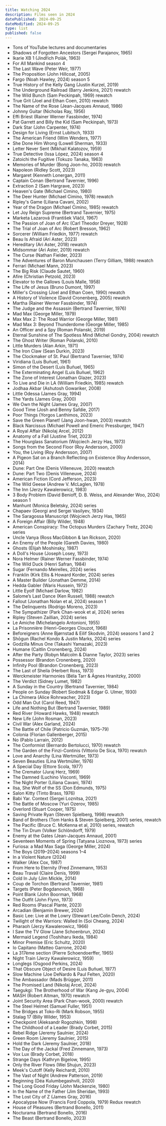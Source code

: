 ```yaml
---
title: Watching 2024
description: Films seen in 2024
datePublished: 2024-09-25
dateModified: 2024-09-25
type: list
published: false
---
```


- Tons of YouTube lectures and documentaries
- Shadows of Forgotten Ancestors (Sergei Parajanov, 1965)
- Ikarie XB 1 (Jindřich Polák, 1963)
- For All Mankind season 4
- The Last Wave (Peter Weir, 1977)
- The Proposition (John Hillcoat, 2005)
- Fargo (Noah Hawley, 2024) season 5
- True History of the Kelly Gang (Justin Kurzel, 2019)
- The Underground Railroad (Barry Jenkins, 2021) rewatch
- The Wild Bunch (Sam Peckinpah, 1969) rewatch
- True Grit (Joel and Ethan Coen, 2010) rewatch
- The Name of the Rose (Jean-Jacques Annaud, 1986)
- Johnny Guitar (Nicholas Ray, 1956)
- Effi Briest (Rainer Werner Fassbinder, 1974)
- Pat Garrett and Billy the Kid (Sam Peckinpah, 1973)
- Dark Star (John Carpenter, 1974)
- Design for Living (Ernst Lubitsch, 1933)
- The American Friend (Wim Wenders, 1977)
- She Done Him Wrong (Lowell Sherman, 1933)
- Letter Never Sent (Mikhail Kalatozov, 1959)
- True Detective (Issa López, 2024) season 4
- Zatoichi the Fugitive (Tokuzo Tanaka, 1963)
- Memories of Murder (Bong Joon-ho, 2003) rewatch
- Napoleon (Ridley Scott, 2023)
- Margaret (Kenneth Lonergan, 2011)
- Captain Conan (Bertrand Tavernier, 1996)
- Extraction 2 (Sam Hargrave, 2023)
- Heaven's Gate (Michael Cimino, 1980)
- The Deer Hunter (Michael Cimino, 1978) rewatch
- Ripley's Game (Liliana Cavani, 2002)
- Year of the Dragon (Michael Cimino, 1985) rewatch
- Let Joy Reign Supreme (Bertrand Tavernier, 1975)
- Marketa Lazarová (František Vláčil, 1967)
- The Passion of Joan of Arc (Carl Theodor Dreyer, 1928)
- The Trial of Joan of Arc (Robert Bresson, 1962)
- Sorcerer (William Friedkin, 1977) rewatch
- Beau Is Afraid (Ari Aster, 2023)
- Hereditary (Ari Aster, 2018) rewatch
- Midsommar (Ari Aster, 2019) rewatch
- The Curse (Nathan Fielder, 2023)
- The Adventures of Baron Munchausen (Terry Gilliam, 1988) rewatch
- Ferrari (Michael Mann, 2023)
- The Big Risk (Claude Sautet, 1960)
- Afire (Christian Petzold, 2023)
- Elevator to the Gallows (Louis Malle, 1958)
- The Life of Jesus (Bruno Dumont, 1997)
- Miller's Crossing (Joel and Ethan Coen, 1990) rewatch
- A History of Violence (David Cronenberg, 2005) rewatch
- Martha (Rainer Werner Fassbinder, 1974)
- The Judge and the Assassin (Bertrand Tavernier, 1976)
- Mad Max (George Miller, 1979)
- Max Max 2: The Road Warrior (George Miller, 1981)
- Mad Max 3: Beyond Thunderdome (George Miller, 1985)
- An Officer and a Spy (Roman Polanski, 2019)
- Eternal Sunshine of The Spotless Mind (Michel Gondry, 2004) rewatch
- The Ghost Writer (Roman Polanski, 2010)
- Little Murders (Alan Arkin, 1971)
- The Iron Claw (Sean Durkin, 2023)
- The Clockmaker of St. Paul (Bertrand Tavernier, 1974)
- Viridiana (Luis Buñuel, 1961)
- Simon of the Desert (Luis Buñuel, 1965)
- The Exterminating Angel (Luis Buñuel, 1962)
- The Zone of Interest (Jonathan Glazer, 2023)
- To Live and Die in LA (William Friedkin, 1985) rewatch
- Jodhaa Akbar (Ashutosh Gowariker, 2008)
- Little Odessa (James Gray, 1994)
- The Yards (James Gray, 2000)
- We Own the Night (James Gray, 2007)
- Good Time (Josh and Benny Safdie, 2017)
- Poor Things (Yorgos Lanthimos, 2023)
- Save the Green Planet! (Jang Joon-hwan, 2003) rewatch
- Black Narcissus (Michael Powell and Emeric Pressburger, 1947)
- A Royal Affair (Nikolaj Arcel, 2012)
- Anatomy of a Fall (Justine Triet, 2023)
- The Hourglass Sanatorium (Wojciech Jerzy Has, 1973)
- Songs from the Second Floor (Roy Andersson, 2000)
- You, the Living (Roy Andersson, 2007)
- A Pigeon Sat on a Branch Reflecting on Existence (Roy Andersson, 2014)
- Dune: Part One (Denis Villeneuve, 2020) rewatch
- Dune: Part Two (Denis Villeneuve, 2024)
- American Fiction (Cord Jefferson, 2023)
- The Wild Geese (Andrew V. McLaglen, 1978)
- The Inn (Jerzy Kawalerowicz, 1983)
- 3 Body Problem (David Benioff, D. B. Weiss, and Alexander Woo, 2024) season 1
- Manhunt (Monica Beletsky, 2024) series
- Chapaev (Georgi and Sergei Vasilyev, 1934)
- The Saragossa Manuscript (Wojciech Jerzy Has, 1965)
- A Foreign Affair (Billy Wilder, 1948)
- American Conspiracy: The Octopus Murders (Zachary Treitz, 2024) series
- Uncle Vanya (Ross MacGibbon & Ian Rickson, 2020)
- An Enemy of the People (Gareth Davies, 1980)
- Ghosts (Elijah Moshinsky, 1987)
- A Doll's House (Joseph Losey, 1973)
- Nora Helmer (Rainer Werner Fassbinder, 1974)
- The Wild Duck (Henri Safran, 1984)
- Sugar (Fernando Meirelles, 2024) series
- Franklin (Kirk Ellis & Howard Korder, 2024) series
- A Master Builder (Jonathan Demme, 2014)
- Hedda Gabler (Waris Hussein, 1972)
- Little Eyolf (Michael Darlow, 1982)
- Salome’s Last Dance (Ken Russell, 1988) rewatch
- Fallout (Jonathan Nolan et al, 2024) season 1
- The Delinquents (Rodrigo Moreno, 2023)
- The Sympathizer (Park Chan-wook et al, 2024) series
- Ripley (Steven Zaillian, 2024) series
- Le Amiche (Michelangelo Antonioni, 1955)
- La Prisonnière (Henri-Georges Clouzot, 1968)
- Beforeigners (Anne Bjørnstad & Eilif Skodvin, 2024) seasons 1 and 2
- Shōgun (Rachel Kondo & Justin Marks, 2024) series
- Godzilla Minus One (Takashi Yamazaki, 2023)
- Humane (Caitlin Cronenberg, 2024)
- After the Party (Robyn Malcolm & Dianne Taylor, 2023) series
- Possessor (Brandon Cronenberg, 2020)
- Infinity Pool (Brandon Cronenberg, 2023)
- The Last of Sheila (Herbert Ross, 1973)
- Werckmeister Harmonies (Béla Tarr & Ágnes Hranitzky, 2000)
- The Verdict (Sidney Lumet, 1982)
- A Sunday in the Country (Bertrand Tavernier, 1984)
- People on Sunday (Robert Siodmak & Edgar G. Ulmer, 1930)
- La Chimera (Alice Rohrwacher, 2023)
- Odd Man Out (Carol Reed, 1947)
- Life and Nothing But (Bertrand Tavernier, 1989)
- Red River (Howard Hawks, 1948) rewatch
- New Life (John Rosman, 2023)
- Civil War (Alex Garland, 2024)
- The Battle of Chile (Patricio Guzmán, 1975–79)
- Colonia (Florian Gallenberger, 2015)
- No (Pablo Larrain, 2012)
- The Conformist (Bernardo Bertolucci, 1970) rewatch
- The Garden of the Finzi-Continis (Vittorio De Sica, 1970) rewatch
- Love and Anarchy (Lina Wertmüller, 1973)
- Seven Beauties (Lina Wertmüller, 1976)
- A Special Day (Ettore Scola, 1977)
- The Cremator (Juraj Herz, 1969)
- The Damned (Luchino Visconti, 1969)
- The Night Porter (Liliana Cavani, 1974)
- Ilsa, She Wolf of the SS (Don Edmunds, 1975)
- Salon Kitty (Tinto Brass, 1976)
- Babi Yar. Context (Sergei Loznitsa, 2021)
- The Battle of Moscow (Yuri Ozerov, 1985)
- Overlord (Stuart Cooper, 1975)
- Saving Private Ryan (Steven Spielberg, 1998) rewatch
- Band of Brothers (Tom Hanks & Steven Spielberg, 2001) series, rewatch
- The Pacific (Bruce C. McKenna et al, 2010) series, rewatch
- The Tin Drum (Volker Schlöndorff, 1979)
- Enemy at the Gates (Jean-Jacques Annaud, 2001)
- Seventeen Moments of Spring (Tatyana Lioznova, 1973) series
- Furiosa: a Mad Max Saga (George Miller, 2024)
- The Boys (2019–2024) seasons 1–4
- In a Violent Nature (2024)
- Walker (Alex Cox, 1987)
- From Here to Eternity (Fred Zinnemann, 1953)
- Beau Travail (Claire Denis, 1999)
- Cold In July (Jim Mickle, 2014)
- Coup de Torchon (Bertrand Tavernier, 1981)
- Targets (Peter Bogdanovich, 1968)
- Point Blank (John Boorman, 1968)
- The Outfit (John Flynn, 1973)
- Red Rooms (Pascal Plante, 2023)
- Arcadian (Benjamin Brewer, 2024)
- Basic Lee: Live at the Lowry (Stewart Lee/Colin Dench, 2024)
- Twilight of the Warriors: Walled In (Soi Cheang, 2024)
- Pharaoh (Jerzy Kawalerowicz, 1966)
- I Saw the TV Glow (Jane Schoenbrun, 2024)
- Mermaid Legend (Toshiharu Ikeda, 1984)
- Minor Premise (Eric Schultz, 2020)
- Io Capitano (Matteo Garrone, 2024)
- La 317ème section (Pierre Schoendoerffer, 1965)
- Night Train (Jerzy Kawalerowicz, 1959)
- Longlegs (Osgood Perkins, 2024)
- That Obscure Object of Desire (Luis Buñuel, 1977)
- Slow Machine (Joe DeNardo & Paul Felten, 2020)
- The Ambassador (Mads Brügger, 2011)
- The Promised Land (Nikolaj Arcel, 2024)
- Taegukgi: The Brotherhood of War (Kang Je-gyu, 2004)
- MASH (Robert Altman, 1970) rewatch
- Joint Security Area (Park Chan-wook, 2000) rewatch
- The Steel Helmet (Samuel Fuller, 1951)
- The Bridges at Toko-Ri (Mark Robson, 1955)
- Stalag 17 (Billy Wilder, 1953)
- Checkpoint (Aleksandr Rogozhkin, 1998)
- The Childhood of a Leader (Brady Corbet, 2015)
- Rebel Ridge (Jeremy Saulnier, 2024)
- Green Room (Jeremy Saulnier, 2015)
- Hold the Dark (Jeremy Saulnier, 2018)
- The Day of the Jackal (Fred Zinnemann, 1973)
- Vox Lux (Brady Corbet, 2018)
- Strange Days (Kathryn Bigelow, 1995)
- Only the River Flows (Wei Shujun, 2023)
- Meek's Cutoff (Kelly Reichardt, 2010)
- The Vast of Night (Andrew Patterson, 2019)
- Beginning (Déa Kulumbegashvili, 2020)
- The Long Good Friday (John Mackenzie, 1980)
- In the Name of the Father (Jim Sheridan, 1993)
- The Lost City of Z (James Gray, 2016)
- Apocalypse Now (Francis Ford Coppola, 1979) Redux rewatch
- House of Pleasures (Bertrand Bonello, 2011)
- Nocturama (Bertrand Bonello, 2016)
- The Beast (Bertrand Bonello, 2023)
